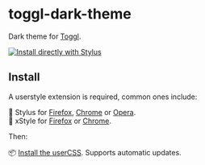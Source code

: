 # toggl-dark-theme

Dark theme for [Toggl](https://toggl.com).

[![Install directly with Stylus](https://img.shields.io/badge/Install%20directly%20with-Stylus-00adad.svg)](https://raw.githubusercontent.com/tplk/toggl-dark-theme/usercss/style.user.css)

## Install

A userstyle extension is required, common ones include:

🎨 Stylus for [Firefox](https://addons.mozilla.org/en-US/firefox/addon/styl-us/), [Chrome](https://chrome.google.com/webstore/detail/stylus/clngdbkpkpeebahjckkjfobafhncgmne) or [Opera](https://addons.opera.com/en-gb/extensions/details/stylus/).<br>
🎨 xStyle for [Firefox](https://addons.mozilla.org/firefox/addon/xstyle/) or [Chrome](https://chrome.google.com/webstore/detail/xstyle/hncgkmhphmncjohllpoleelnibpmccpj).

Then:

📦 [Install the userCSS](https://raw.githubusercontent.com/tplk/toggl-dark-theme/usercss/style.user.css). Supports automatic updates.

